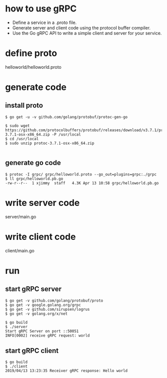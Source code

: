 
# how to use gRPC
- Define a service in a .proto file.
- Generate server and client code using the protocol buffer compiler.
- Use the Go gRPC API to write a simple client and server for your service.


# define proto

helloworld/helloworld.proto



# generate code


## install proto

```
$ go get -u -v github.com/golang/protobuf/protoc-gen-go

$ sudo wget https://github.com/protocolbuffers/protobuf/releases/download/v3.7.1/protoc-3.7.1-osx-x86_64.zip -P /usr/local
$ cd /usr/local
$ sudo unzip protoc-3.7.1-osx-x86_64.zip


```

## generate go code

```
$ protoc -I grpc/ grpc/helloworld.proto --go_out=plugins=grpc:./grpc
$ ll grpc/helloworld.pb.go
-rw-r--r--  1 xjimmy  staff   4.3K Apr 13 10:58 grpc/helloworld.pb.go
```

# write server code

server/main.go


# write client code

client/main.go


# run

## start gRPC server
```
$ go get -v github.com/golang/protobuf/proto
$ go get -v google.golang.org/grpc
$ go get -v github.com/sirupsen/logrus
$ go get -v golang.org/x/net

$ go build
$ ./server
Start gRPC Server on port ::50051
INFO[0002] receive gRPC request: world  

```

## start gRPC client
```
$ go build
$ ./client
2019/04/13 13:23:35 Receiver gRPC response: Hello world
```